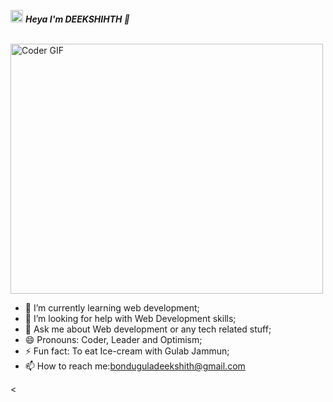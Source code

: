 <img src="https://media.giphy.com/media/ObNTw8Uzwy6KQ/giphy.gif" width="20px">&nbsp;***Heya I'm DEEKSHIHTH 👋***

<br>
 <img src="https://media.giphy.com/media/SWoSkN6DxTszqIKEqv/giphy.gif" alt="Coder GIF" width="500" height="400">
</br>




- 🌱 I’m currently learning web development;
- 🤔 I’m looking for help with Web Development skills;
- 💬 Ask me about Web development or any tech related stuff;
- 😄 Pronouns: Coder, Leader and Optimism;
- ⚡ Fun fact: To eat Ice-cream with Gulab Jammun;
- 📫 How to reach me:bonduguladeekshith@gmail.com






<



